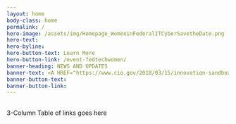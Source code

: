 ```yaml
---
layout: home
body-class: home
permalink: /
hero-image: /assets/img/Homepage_WomeninFederalITCyberSavetheDate.png
hero-text: 
hero-byline: 
hero-button-text: Learn More
hero-button-link: /event-fedtechwomen/
banner-heading: NEWS AND UPDATES
banner-text: <A HREF="https://www.cio.gov/2018/03/15/innovation-sandbox-launch/">READ THE LATEST FROM THE CIO COMMUNITY</A>
banner-button-text: 
banner-button-link: 
---
```

## 
3-Column Table of links goes here

